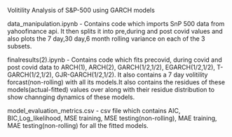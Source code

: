 Volitility Analysis of S&P-500 using GARCH models

data_manipulation.ipynb - Contains code which imports SnP 500 data from yahoofinance api. It then splits it into pre,during and post covid values and also plots the 7 day,30 day,6 month rolling variance on each of the 3 subsets.

finalresults(2).ipynb - Contains code which fits precovid, during covid and post covid data to ARCH(1), ARCH(2), GARCH(1/2,1/2), EGARCH(1/2,1/2), T-GARCH(1/2,1/2), GJR-GARCH(1/2,1/2).
It also contains a 7 day volitility forcast(non-rolling) with all its models.It also contains the residues of these models(actual-fitted) values over along with their residue distribution to show channging dynamics of these models.

model_evaluation_metrics.csv - csv file which contains AIC, BIC,Log_likelihood, MSE training, MSE testing(non-rolling), MAE training, MAE testing(non-rolling) for all the fitted models.
